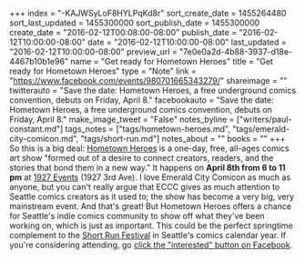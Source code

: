 +++
index = "-KAJWSyLoF8HYLPqKd8r"
sort_create_date = 1455264480
sort_last_updated = 1455300000
sort_publish_date = 1455300000
create_date = "2016-02-12T00:08:00-08:00"
publish_date = "2016-02-12T10:00:00-08:00"
date = "2016-02-12T10:00:00-08:00"
last_updated = "2016-02-12T10:00:00-08:00"
preview_url = "7e0e0a2d-4b88-3937-d18e-4467b10b1e96"
name = "Get ready for Hometown Heroes"
title = "Get ready for Hometown Heroes"
type = "Note"
link = "https://www.facebook.com/events/980701665343279/"
shareimage = ""
twitterauto = "Save the date: Hometown Heroes, a free underground comics convention, debuts on Friday, April 8."
facebookauto = "Save the date: Hometown Heroes, a free underground comics convention, debuts on Friday, April 8."
make_image_tweet = "False"
notes_byline = ["writers/paul-constant.md"]
tags_notes = ["tags/hometown-heroes.md", "tags/emerald-city-comicon.md", "tags/short-run.md"]
notes_about = ""
books = ""
+++
So this is a big deal: [Hometown Heroes](https://www.facebook.com/events/980701665343279/) is a one-day, free, all-ages comics art show "formed out of a desire to connect creators, readers, and the stories that bond them in a new way." It happens on **April 8th from 6 to 11 pm** at [1927 Events](http://www.1927events.com/) (1927 3rd Ave). I love Emerald City Comicon as much as anyone, but you can't really argue that ECCC gives as much attention to Seattle comics creators as it used to; the show has become a very big, very mainstream event. And that's great! But Hometown Heroes offers a chance for Seattle's indie comics community to show off what they've been working on, which is just as important. This could be the perfect springtime complement to the [Short Run Festival](http://seattlereviewofbooks.com/reviews/short-run-for-the-long-haul/) in Seattle's comics calendar year. If you're considering attending, go [click the "interested" button on Facebook](https://www.facebook.com/events/980701665343279/).